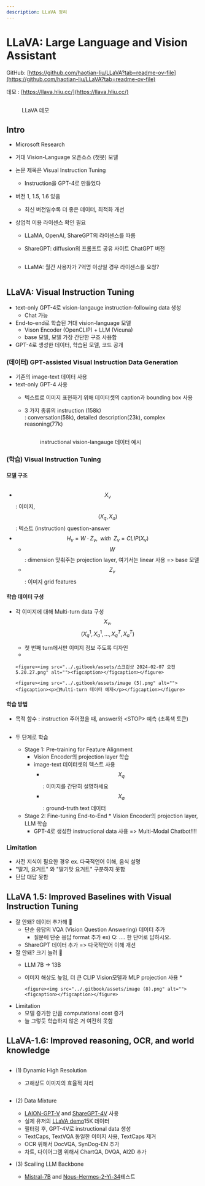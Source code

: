 ```yaml
---
description: LLaVA 정리
---
```


# LLaVA: Large Language and Vision Assistant

GitHub: [https://github.com/haotian-liu/LLaVA?tab=readme-ov-file](https://github.com/haotian-liu/LLaVA?tab=readme-ov-file)

데모 : [https://llava.hliu.cc/](https://llava.hliu.cc/)

<figure><img src="../.gitbook/assets/image.png" alt=""><figcaption><p>LLaVA 데모</p></figcaption></figure>

## Intro

* Microsoft Research
* 거대 Vision-Language 오픈소스 (챗봇) 모델
* 논문 제목은 Visual Instruction Tuning
  * Instruction을 GPT-4로 만들었다
* 버전 1, 1.5, 1.6 있음
  * 최신 버전일수록 더 좋은 데이터, 최적화 개선
*   상업적 이용 라이센스 확인 필요

    * LLaMA, OpenAI, ShareGPT의 라이센스를 따름
    *   ShareGPT: diffusion의 프롬프트 공유 사이트 ChatGPT 버전

        <figure><img src="../.gitbook/assets/image (7).png" alt=""><figcaption></figcaption></figure>
    * LLaMA: 월간 사용자가 7억명 이상일 경우 라이센스를 요청?

    <figure><img src="../.gitbook/assets/image (2).png" alt=""><figcaption></figcaption></figure>

## LLaVA: Visual Instruction Tuning

* text-only GPT-4로 vision-langauge instruction-following data 생성
  * Chat 가능
* End-to-end로 학습된 거대 vision-language 모델
  * Vison Encoder (OpenCLIP) + LLM (Vicuna)
  * base 모델, 모델 가장 간단한 구조 사용함
* GPT-4로 생성한 데이터, 학습된 모델, 코드 공개

### (데이터) GPT-assisted Visual Instruction Data Generation

* 기존의 image-text 데이터 사용
* text-only GPT-4 사용
  * 텍스트로 이미지 표현하기 위해 데이터셋의 caption과 bounding box 사용
  *   3 가지 종류의 instruction (158k)\
      : conversation(58k), detailed description(23k), complex reasoning(77k)

      <figure><img src="../.gitbook/assets/image (3).png" alt=""><figcaption><p>instructional vision-langauge 데이터 예시</p></figcaption></figure>



### (학습) Visual Instruction Tuning

#### 모델 구조

<figure><img src="../.gitbook/assets/image (4).png" alt=""><figcaption></figcaption></figure>

* $$X_v$$: 이미지, $$(X_q, X_a)$$: 텍스트 (instruction) question-answer
* $$H_v = W \cdot Z_v, \;\;with\;\; Z_v = CLIP(X_v)$$
  * $$W$$: dimension 맞춰주는 projection layer, 여기서는 linear 사용 => base 모델
  * $$Z_v$$: 이미지 grid features

#### 학습 데이터 구성

* 각 이미지에 대해 Multi-turn data 구성 $$X_v,$$$$(X_q^1, X_a^1, ..., X_q^T, X_a^T)$$
  * 첫 번째 turn에서만 이미지 정보 주도록 디자인
  *

      <figure><img src="../.gitbook/assets/스크린샷 2024-02-07 오전 5.20.27.png" alt=""><figcaption></figcaption></figure>

      <figure><img src="../.gitbook/assets/image (5).png" alt=""><figcaption><p>Multi-turn 데이터 예제</p></figcaption></figure>

#### 학습 방법

*   목적 함수 : instruction 주어졌을 때, answer와 \<STOP> 예측 (초록색 토큰)

    <figure><img src="../.gitbook/assets/image (6).png" alt=""><figcaption></figcaption></figure>
* 두 단계로 학습
  * Stage 1: Pre-training for Feature Alignment
    * Vision Encoder의 projection layer 학습
    * image-text 데이터셋의 텍스트 사용
      * $$X_q$$ : 이미지를 간단히 설명하세요
      * $$X_a$$ : ground-truth text 데이터
  * Stage 2: Fine-tuning End-to-End
    *      Vision Encoder의 projection layer, LLM 학습
    * GPT-4로 생성한 instructional data 사용 => Multi-Modal Chatbot!!!!

### Limitation

* 사전 지식이 필요한 경우 ex. 다국적언어 이해, 음식 설명
* "딸기, 요거트" 와 "딸기맛 요거트" 구분하지 못함
* 단답 대답 못함&#x20;



## LLaVA 1.5: Improved Baselines with Visual Instruction Tuning

* 잘 안돼? 데이터 추가해 👊
  * 단순 응답의 VQA (Vision Question Answering) 데이터 추가
    * 질문에 단순 응답 format 추가 ex) Q: .... 한 단어로 답하시오.
  * ShareGPT 데이터 추가 => 다국적언어 이해 개선
* 잘 안돼? 크기 늘려 👊
  * LLM 7B -> 13B
  * 이미지 해상도 높임, 더 큰 CLIP Vision모델과 MLP projection 사용
    *

        <figure><img src="../.gitbook/assets/image (8).png" alt=""><figcaption></figcaption></figure>


* Limitation
  * 모델 증가한 만큼 computational cost 증가
  * 늘 그렇듯 학습하지 않은 거 여전히 못함



## LLaVA-1.6: Improved reasoning, OCR, and world knowledge

<figure><img src="../.gitbook/assets/image (10).png" alt=""><figcaption></figcaption></figure>

*   (1) Dynamic High Resolution

    * 고해상도 이미지의 효율적 처리

    <figure><img src="../.gitbook/assets/image (11).png" alt=""><figcaption></figcaption></figure>
* (2) Data Mixture
  * [LAION-GPT-V](https://huggingface.co/datasets/laion/gpt4v-dataset) and [ShareGPT-4V](https://sharegpt4v.github.io/) 사용
  * 실제 유저의 [LLaVA demo](https://llava-vl.github.io/)15K 데이터
  * 필터링 후, GPT-4V로 instructional data 생성
  * TextCaps, TextVQA 동일한 이미지 사용, TextCaps 제거
  * OCR 위해서 DocVQA, SynDog-EN 추가
  * 차트, 다이어그램 위해서 ChartQA, DVQA, AI2D 추가
*   (3) Scailing LLM Backbone

    * &#x20;[Mistral-7B](https://mistral.ai/news/announcing-mistral-7b/) and [Nous-Hermes-2-Yi-34](https://huggingface.co/NousResearch/Nous-Hermes-2-Yi-34B)테스트

    <figure><img src="../.gitbook/assets/image (12).png" alt=""><figcaption></figcaption></figure>



